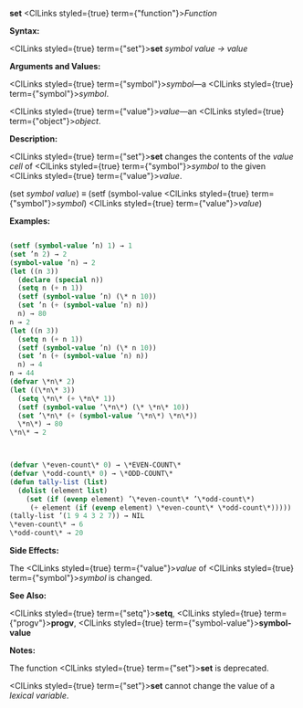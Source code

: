 **set** <ClLinks styled={true} term={"function"}><i>Function</i></ClLinks> 



**Syntax:** 



<ClLinks styled={true} term={"set"}><b>set</b></ClLinks> *symbol value → value* 



**Arguments and Values:** 



<ClLinks styled={true} term={"symbol"}><i>symbol</i></ClLinks>—a <ClLinks styled={true} term={"symbol"}><i>symbol</i></ClLinks>. 



<ClLinks styled={true} term={"value"}><i>value</i></ClLinks>—an <ClLinks styled={true} term={"object"}><i>object</i></ClLinks>. 



**Description:** 



<ClLinks styled={true} term={"set"}><b>set</b></ClLinks> changes the contents of the *value cell* of <ClLinks styled={true} term={"symbol"}><i>symbol</i></ClLinks> to the given <ClLinks styled={true} term={"value"}><i>value</i></ClLinks>. 



(set *symbol value*) *≡* (setf (symbol-value <ClLinks styled={true} term={"symbol"}><i>symbol</i></ClLinks>) <ClLinks styled={true} term={"value"}><i>value</i></ClLinks>) 



**Examples:**
```lisp

(setf (symbol-value ’n) 1) → 1 
(set ’n 2) → 2 
(symbol-value ’n) → 2 
(let ((n 3)) 
  (declare (special n)) 
  (setq n (+ n 1)) 
  (setf (symbol-value ’n) (\* n 10)) 
  (set ’n (+ (symbol-value ’n) n)) 
  n) → 80 
n → 2 
(let ((n 3)) 
  (setq n (+ n 1)) 
  (setf (symbol-value ’n) (\* n 10)) 
  (set ’n (+ (symbol-value ’n) n)) 
  n) → 4 
n → 44 
(defvar \*n\* 2) 
(let ((\*n\* 3)) 
  (setq \*n\* (+ \*n\* 1)) 
  (setf (symbol-value ’\*n\*) (\* \*n\* 10)) 
  (set ’\*n\* (+ (symbol-value ’\*n\*) \*n\*)) 
  \*n\*) → 80 
\*n\* → 2 



(defvar \*even-count\* 0) → \*EVEN-COUNT\* 
(defvar \*odd-count\* 0) → \*ODD-COUNT\* 
(defun tally-list (list) 
  (dolist (element list) 
    (set (if (evenp element) ’\*even-count\* ’\*odd-count\*) 
	 (+ element (if (evenp element) \*even-count\* \*odd-count\*))))) 
(tally-list ’(1 9 4 3 2 7)) → NIL 
\*even-count\* → 6 
\*odd-count\* → 20 

```
**Side Effects:** 



The <ClLinks styled={true} term={"value"}><i>value</i></ClLinks> of <ClLinks styled={true} term={"symbol"}><i>symbol</i></ClLinks> is changed. 



**See Also:** 



<ClLinks styled={true} term={"setq"}><b>setq</b></ClLinks>, <ClLinks styled={true} term={"progv"}><b>progv</b></ClLinks>, <ClLinks styled={true} term={"symbol-value"}><b>symbol-value</b></ClLinks> 



**Notes:** 



The function <ClLinks styled={true} term={"set"}><b>set</b></ClLinks> is deprecated. 



<ClLinks styled={true} term={"set"}><b>set</b></ClLinks> cannot change the value of a *lexical variable*. 



